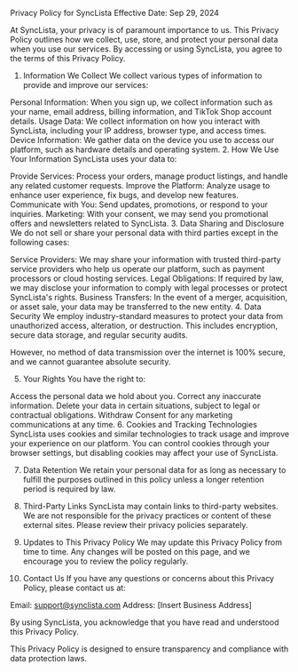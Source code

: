Privacy Policy for SyncLista
Effective Date: Sep 29, 2024

At SyncLista, your privacy is of paramount importance to us. This Privacy Policy outlines how we collect, use, store, and protect your personal data when you use our services. By accessing or using SyncLista, you agree to the terms of this Privacy Policy.

1. Information We Collect
   We collect various types of information to provide and improve our services:

Personal Information: When you sign up, we collect information such as your name, email address, billing information, and TikTok Shop account details.
Usage Data: We collect information on how you interact with SyncLista, including your IP address, browser type, and access times.
Device Information: We gather data on the device you use to access our platform, such as hardware details and operating system. 2. How We Use Your Information
SyncLista uses your data to:

Provide Services: Process your orders, manage product listings, and handle any related customer requests.
Improve the Platform: Analyze usage to enhance user experience, fix bugs, and develop new features.
Communicate with You: Send updates, promotions, or respond to your inquiries.
Marketing: With your consent, we may send you promotional offers and newsletters related to SyncLista. 3. Data Sharing and Disclosure
We do not sell or share your personal data with third parties except in the following cases:

Service Providers: We may share your information with trusted third-party service providers who help us operate our platform, such as payment processors or cloud hosting services.
Legal Obligations: If required by law, we may disclose your information to comply with legal processes or protect SyncLista's rights.
Business Transfers: In the event of a merger, acquisition, or asset sale, your data may be transferred to the new entity. 4. Data Security
We employ industry-standard measures to protect your data from unauthorized access, alteration, or destruction. This includes encryption, secure data storage, and regular security audits.

However, no method of data transmission over the internet is 100% secure, and we cannot guarantee absolute security.

5. Your Rights
   You have the right to:

Access the personal data we hold about you.
Correct any inaccurate information.
Delete your data in certain situations, subject to legal or contractual obligations.
Withdraw Consent for any marketing communications at any time. 6. Cookies and Tracking Technologies
SyncLista uses cookies and similar technologies to track usage and improve your experience on our platform. You can control cookies through your browser settings, but disabling cookies may affect your use of SyncLista.

7. Data Retention
   We retain your personal data for as long as necessary to fulfill the purposes outlined in this policy unless a longer retention period is required by law.

8. Third-Party Links
   SyncLista may contain links to third-party websites. We are not responsible for the privacy practices or content of these external sites. Please review their privacy policies separately.

9. Updates to This Privacy Policy
   We may update this Privacy Policy from time to time. Any changes will be posted on this page, and we encourage you to review the policy regularly.

10. Contact Us
    If you have any questions or concerns about this Privacy Policy, please contact us at:

Email: support@synclista.com
Address: [Insert Business Address]

By using SyncLista, you acknowledge that you have read and understood this Privacy Policy.

This Privacy Policy is designed to ensure transparency and compliance with data protection laws.
